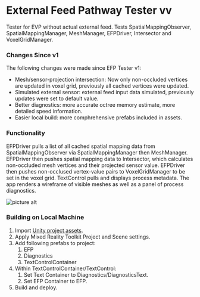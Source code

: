 # External Feed Pathway Tester vv
Tester for EVP without actual external feed. Tests SpatialMappingObserver, SpatialMappingManager, MeshManager, EFPDriver, Intersector and VoxelGridManager.

### Changes Since v1
The following changes were made since EFP Tester v1:
* Mesh/sensor-projection intersection: Now only non-occluded vertices are updated in voxel grid, previously all cached vertices were updated.
* Simulated external sensor: external feed input data simulated, previously updates were set to default value.
* Better diagnostics: more accurate octree memory estimate, more detailed speed information.
* Easier local build: more comphrehensive prefabs included in assets.

### Functionality
EFPDriver pulls a list of all cached spatial mapping data from SpatialMappingObserver via SpatialMappingManager then MeshManager. EFPDriver then pushes spatial mapping data to Intersector, which calculates non-occluded mesh vertices and their projected sensor value. EFPDriver then pushes non-occlused vertex-value pairs to VoxelGridManager to be set in the voxel grid. TextControl pulls and displays process metadata.
The app renders a wireframe of visible meshes as well as a panel of process diagnostics.

![picture alt](../master/imgs/EFPTesterv2screenshot.jpg "screenshot")

### Building on Local Machine
1. Import [Unity project assets](https://github.com/VUSE-Hololens/assets/tree/master/EFP%20Tester%20v2).
2. Apply Mixed Reality Toolkit Project and Scene settings.
3. Add following prefabs to project:
	1. EFP
	2. Diagnostics
	3. TextControlContainer
4. Within TextControlContainer/TextControl:
	1. Set Text Container to Diagnostics/DiagnosticsText.
	2. Set EFP Container to EFP.
5. Build and deploy.
